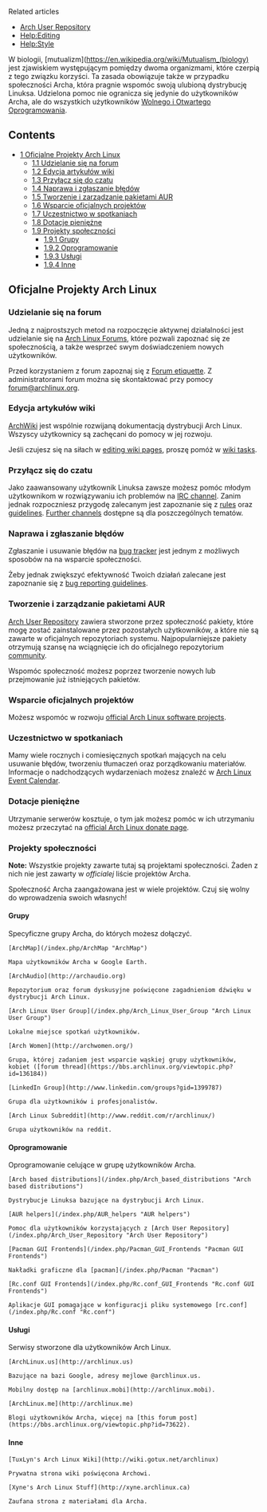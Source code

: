 Related articles

*   [Arch User Repository](/index.php/Arch_User_Repository "Arch User Repository")
*   [Help:Editing](/index.php/Help:Editing "Help:Editing")
*   [Help:Style](/index.php/Help:Style "Help:Style")

W biologii, [mutualizm](https://en.wikipedia.org/wiki/Mutualism_(biology) jest zjawiskiem występującym pomiędzy dwoma organizmami, które czerpią z tego związku korzyści. Ta zasada obowiązuje także w przypadku społeczności Archa, która pragnie wspomóc swoją ulubioną dystrybucję Linuksa. Udzielona pomoc nie ogranicza się jedynie do użytkowników Archa, ale do wszystkich użytkowników [Wolnego i Otwartego Oprogramowania](https://en.wikipedia.org/wiki/Free_and_open_source_software "wikipedia:Free and open source software").

## Contents

*   [1 Oficjalne Projekty Arch Linux](#Oficjalne_Projekty_Arch_Linux)
    *   [1.1 Udzielanie się na forum](#Udzielanie_si.C4.99_na_forum)
    *   [1.2 Edycja artykułów wiki](#Edycja_artyku.C5.82.C3.B3w_wiki)
    *   [1.3 Przyłącz się do czatu](#Przy.C5.82.C4.85cz_si.C4.99_do_czatu)
    *   [1.4 Naprawa i zgłaszanie błędów](#Naprawa_i_zg.C5.82aszanie_b.C5.82.C4.99d.C3.B3w)
    *   [1.5 Tworzenie i zarządzanie pakietami AUR](#Tworzenie_i_zarz.C4.85dzanie_pakietami_AUR)
    *   [1.6 Wsparcie oficjalnych projektów](#Wsparcie_oficjalnych_projekt.C3.B3w)
    *   [1.7 Uczestnictwo w spotkaniach](#Uczestnictwo_w_spotkaniach)
    *   [1.8 Dotacje pieniężne](#Dotacje_pieni.C4.99.C5.BCne)
    *   [1.9 Projekty społeczności](#Projekty_spo.C5.82eczno.C5.9Bci)
        *   [1.9.1 Grupy](#Grupy)
        *   [1.9.2 Oprogramowanie](#Oprogramowanie)
        *   [1.9.3 Usługi](#Us.C5.82ugi)
        *   [1.9.4 Inne](#Inne)

## Oficjalne Projekty Arch Linux

### Udzielanie się na forum

Jedną z najprostszych metod na rozpoczęcie aktywnej działalności jest udzielanie się na [Arch Linux Forums](https://bbs.archlinux.org/), które pozwali zapoznać się ze społecznością, a także wesprzeć swym doświadczeniem nowych użytkowników.

Przed korzystaniem z forum zapoznaj się z [Forum etiquette](/index.php/Forum_etiquette "Forum etiquette"). Z administratorami forum można się skontaktować przy pomocy [forum@archlinux.org](mailto:forum@archlinux.org).

### Edycja artykułów wiki

[ArchWiki](/index.php/AboutWiki "AboutWiki") jest wspólnie rozwijaną dokumentacją dystrybucji Arch Linux. Wszyscy użytkownicy są zachęcani do pomocy w jej rozwoju.

Jeśli czujesz się na siłach w [editing wiki pages](/index.php/Help:Editing "Help:Editing"), proszę pomóż w [wiki tasks](/index.php/ArchWiki:Tasks "ArchWiki:Tasks").

### Przyłącz się do czatu

Jako zaawansowany użytkownik Linuksa zawsze możesz pomóc młodym użytkownikom w rozwiązywaniu ich problemów na [IRC channel](/index.php/IRC_channel "IRC channel"). Zanim jednak rozpoczniesz przygodę zalecanym jest zapoznanie się z [rules](/index.php/IRC_channel#.23archlinux_rules "IRC channel") oraz [guidelines](/index.php/IRC_channel#.23archlinux_guidelines "IRC channel"). [Further channels](/index.php/IRC_channels "IRC channels") dostępne są dla poszczególnych tematów.

### Naprawa i zgłaszanie błędów

Zgłaszanie i usuwanie błędów na [bug tracker](https://bugs.archlinux.org/) jest jednym z możliwych sposobów na na wsparcie społeczności.

Żeby jednak zwiększyć efektywność Twoich działań zalecane jest zapoznanie się z [bug reporting guidelines](/index.php/Reporting_bug_guidelines "Reporting bug guidelines").

### Tworzenie i zarządzanie pakietami AUR

[Arch User Repository](/index.php/Arch_User_Repository "Arch User Repository") zawiera stworzone przez społeczność pakiety, które mogę zostać zainstalowane przez pozostałych użytkowników, a które nie są zawarte w oficjalnych repozytoriach systemu. Najpopularniejsze pakiety otrzymują szansę na wciągnięcie ich do oficjalnego repozytorium [community](/index.php/Community "Community").

Wspomóc społeczność możesz poprzez tworzenie nowych lub przejmowanie już istniejących pakietów.

### Wsparcie oficjalnych projektów

Możesz wspomóc w rozwoju [official Arch Linux software projects](https://projects.archlinux.org/).

### Uczestnictwo w spotkaniach

Mamy wiele rocznych i comiesięcznych spotkań mających na celu usuwanie błędów, tworzeniu tłumaczeń oraz porządkowaniu materiałów. Informacje o nadchodzących wydarzeniach możesz znaleźć w [Arch Linux Event Calendar](/index.php/Arch_Linux_Event_Calendar "Arch Linux Event Calendar").

### Dotacje pieniężne

Utrzymanie serwerów kosztuje, o tym jak możesz pomóc w ich utrzymaniu możesz przeczytać na [official Arch Linux donate page](https://www.archlinux.org/donate/).

### Projekty społeczności

**Note:** Wszystkie projekty zawarte tutaj są projektami społeczności. Żaden z nich nie jest zawarty w *officialej* liście projektów Archa.

Społeczność Archa zaangażowana jest w wiele projektów. Czuj się wolny do wprowadzenia swoich własnych!

#### Grupy

Specyficzne grupy Archa, do których możesz dołączyć.

	[ArchMap](/index.php/ArchMap "ArchMap")

	Mapa użytkowników Archa w Google Earth.

	[ArchAudio](http://archaudio.org)

	Repozytorium oraz forum dyskusyjne poświęcone zagadnieniom dźwięku w dystrybucji Arch Linux.

	[Arch Linux User Group](/index.php/Arch_Linux_User_Group "Arch Linux User Group")

	Lokalne miejsce spotkań użytkowników.

	[Arch Women](http://archwomen.org/)

	Grupa, której zadaniem jest wsparcie wąskiej grupy użytkowników, kobiet ([forum thread](https://bbs.archlinux.org/viewtopic.php?id=136184))

	[LinkedIn Group](http://www.linkedin.com/groups?gid=1399787)

	Grupa dla użytkowników i profesjonalistów.

	[Arch Linux Subreddit](http://www.reddit.com/r/archlinux/)

	Grupa użytkowników na reddit.

#### Oprogramowanie

Oprogramowanie celujące w grupę użytkowników Archa.

	[Arch based distributions](/index.php/Arch_based_distributions "Arch based distributions")

	Dystrybucje Linuksa bazujące na dystrybucji Arch Linux.

	[AUR helpers](/index.php/AUR_helpers "AUR helpers")

	Pomoc dla użytkowników korzystających z [Arch User Repository](/index.php/Arch_User_Repository "Arch User Repository")

	[Pacman GUI Frontends](/index.php/Pacman_GUI_Frontends "Pacman GUI Frontends")

	Nakładki graficzne dla [pacman](/index.php/Pacman "Pacman")

	[Rc.conf GUI Frontends](/index.php/Rc.conf_GUI_Frontends "Rc.conf GUI Frontends")

	Aplikacje GUI pomagające w konfiguracji pliku systemowego [rc.conf](/index.php/Rc.conf "Rc.conf")

#### Usługi

Serwisy stworzone dla użytkowników Arch Linux.

	[ArchLinux.us](http://archlinux.us)

	Bazujące na bazi Google, adresy mejlowe @archlinux.us.

	Mobilny dostęp na [archlinux.mobi](http://archlinux.mobi).

	[ArchLinux.me](http://archlinux.me)

	Blogi użytkowników Archa, więcej na [this forum post](https://bbs.archlinux.org/viewtopic.php?id=73622).

#### Inne

	[TuxLyn's Arch Linux Wiki](http://wiki.gotux.net/archlinux)

	Prywatna strona wiki poświęcona Archowi.

	[Xyne's Arch Linux Stuff](http://xyne.archlinux.ca)

	Zaufana strona z materiałami dla Archa.